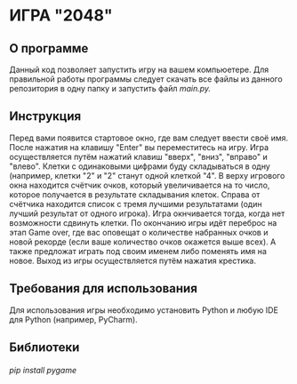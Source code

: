 # **ИГРА "2048"**

## **О программе**
Данный код позволяет запустить игру на вашем компьюетере. Для правильной работы программы следует скачать все файлы из данного репозитория в одну папку и запустить файл *main.py.*

## **Инструкция**

Перед вами появится стартовое окно, где вам следует ввести своё имя. После нажатия на клавишу "Enter" вы переместитесь на игру. Игра осуществляется путём нажатий клавиш "вверх", "вниз", "вправо" и "влево". Клетки с одинаковыми цифрами буду складываться в одну (например, клетки "2" и "2" станут одной клеткой "4". В верху игрового окна находится счётчик очков, который увеличивается на то число, которое получается в результате складывания клеток. Справа от счётчика находится список с тремя лучшими результатами (один лучший результат от одного игрока). Игра окнчивается тогда, когда нет возможности сдвинуть клетки. По окончанию игры идёт переброс на этап Game over, где вас оповещат о количестве набранных очков и новой рекорде (если ваше количество очков окажется выше всех). А также предложат играть под своим именем либо поменять имя на новое. Выход из игры осуществляется путём нажатия крестика.

## Требования для использования

Для использования игры необходимо установить Python и любую IDE для Python (например, PyCharm).

## Библиотеки
###### pip install pygame

